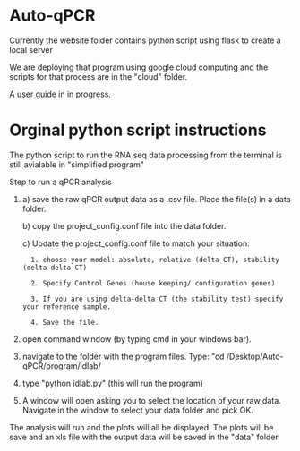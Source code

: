 # Auto-qPCR

Currently the website folder contains python script using flask to create a local server

We are deploying that program using google cloud computing and the scripts for that process are in the "cloud" folder.

A user guide in in progress.







# Orginal python script instructions

The python script to run the RNA seq data processing from the terminal is still avialable in "simplified program"

Step to run a qPCR analysis

1. a) save the raw qPCR output data as a .csv file. Place the file(s) in a data folder.

   b) copy the project_config.conf file into the data folder.
   
   c) Update the project_config.conf file to match your situation:
   
         1. choose your model: absolute, relative (delta CT), stability (delta delta CT)
   
         2. Specify Control Genes (house keeping/ configuration genes)
         
         3. If you are using delta-delta CT (the stability test) specify your reference sample.
         
         4. Save the file. 
2. open command window (by typing cmd in your windows bar).
3. navigate to the folder with the program files. Type: "cd /Desktop/Auto-qPCR/program/idlab/
4. type "python idlab.py"      (this will run the program)
5. A window will open asking you to select the location of your raw data.  Navigate in the window to select your data folder and pick OK.

The analysis will run and the plots will all be displayed. The plots will be save and an xls file with the output data will be saved in the "data" folder.
